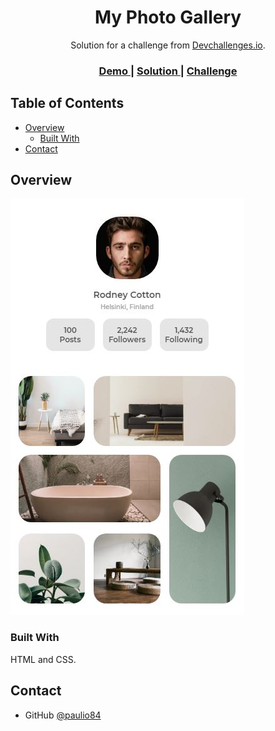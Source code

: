 <h1 align="center">My Photo Gallery</h1>

<div align="center">
   Solution for a challenge from  <a href="http://devchallenges.io" target="_blank">Devchallenges.io</a>.
</div>

<div align="center">
  <h3>
    <a href="https://my-photo-gallery-challenge.paulio.vercel.app/">
      Demo
    </a>
    <span> | </span>
    <a href="https://devchallenges.io/solutions/RqzRuBvMT3CIBffnPhpW">
      Solution
    </a>
    <span> | </span>
    <a href="https://devchallenges.io/challenges/gcbWLxG6wdennelX7b8I">
      Challenge
    </a>
  </h3>
</div>

<!-- TABLE OF CONTENTS -->

## Table of Contents

- [Overview](#overview)
  - [Built With](#built-with)
- [Contact](#contact)

<!-- OVERVIEW -->

## Overview

![screenshot](https://github.com/paulio84/my-photo-gallery-challenge/blob/main/src/assets/screenshot1.JPG)

### Built With

HTML and CSS.

## Contact

- GitHub [@paulio84](https://github.com/paulio84)
